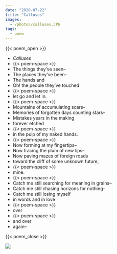 ```yaml
---
date: "2020-07-22"
title: "Calluses"
images:
  - /photos/calluses.JPG
tags:
  - poem
---
```


{{< poem_open >}}
* *Calluses*
* {{< poem-space >}}
* The things they’ve seen–
* The places they’ve been–
* The hands and
* Oh! the people they’ve touched
* {{< poem-space >}}
* let go and let in.
* {{< poem-space >}}
* Mountains of accumulating scars–
* Memories of forgotten days counting stars–
* Mistakes years in the making
* forever etched
* {{< poem-space >}}
* in the pulp of my naked hands.
* {{< poem-space >}}
* Now forming at my fingertips–
* Now tracing the plum of new lips–
* Now paving mazes of foreign roads
* toward the cliff of some unknown future,
* {{< poem-space >}}
* mine.
* {{< poem-space >}}
* Catch me still searching for meaning in grains–
* Catch me still chasing horizons for nothing–
* Catch me still losing myself
* in words and in love
* {{< poem-space >}}
* over
* {{< poem-space >}}
* and over
* again–

{{< poem_close >}}

![](/photos/calluses.JPG)


